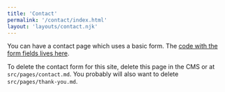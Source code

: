 ```yaml
---
title: 'Contact'
permalink: '/contact/index.html'
layout: 'layouts/contact.njk'
---
```


You can have a contact page which uses a basic form. The [code with the form fields lives here](https://github.com/hankchizljaw/hylia/blob/master/src/_includes/layouts/contact.njk).

To delete the contact form for this site, delete this page in the CMS or at `src/pages/contact.md`. You probably will also want to delete `src/pages/thank-you.md`.
